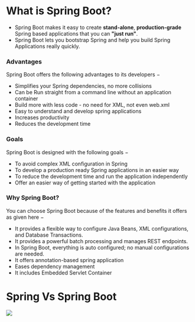# What is Spring Boot?

- Spring Boot makes it easy to create **stand-alone**, **production-grade** Spring based applications that you can **"just run"**.
- Spring Boot lets you bootstrap Spring and help you build Spring Applications really quickly.

### Advantages
Spring Boot offers the following advantages to its developers −
- Simplifies your Spring dependencies, no more collisions
- Can be Run straight from a command line without an application container
- Build more with less code - no need for XML, not even web.xml
- Easy to understand and develop spring applications
- Increases productivity
- Reduces the development time

### Goals
Spring Boot is designed with the following goals −
- To avoid complex XML configuration in Spring
- To develop a production ready Spring applications in an easier way
- To reduce the development time and run the application independently
- Offer an easier way of getting started with the application

### Why Spring Boot?
You can choose Spring Boot because of the features and benefits it offers as given here −
- It provides a flexible way to configure Java Beans, XML configurations, and Database Transactions.
- It provides a powerful batch processing and manages REST endpoints.
- In Spring Boot, everything is auto configured; no manual configurations are needed.
- It offers annotation-based spring application
- Eases dependency management
- It includes Embedded Servlet Container


# Spring Vs Spring Boot

<img src="https://cdn.educba.com/academy/wp-content/uploads/2018/09/Spring-Vs-Spring-Boot.jpg" />
